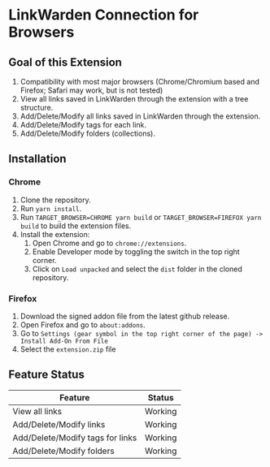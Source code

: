 # LinkWarden Connection for Browsers

## Goal of this Extension

1. Compatibility with most major browsers (Chrome/Chromium based and Firefox; Safari may work, but is not tested)
2. View all links saved in LinkWarden through the extension with a tree structure.
3. Add/Delete/Modify all links saved in LinkWarden through the extension.
4. Add/Delete/Modify tags for each link.
5. Add/Delete/Modify folders (collections).

## Installation

### Chrome

1. Clone the repository.
2. Run `yarn install`.
3. Run `TARGET_BROWSER=CHROME yarn build` or `TARGET_BROWSER=FIREFOX yarn build` to build the extension files.
4. Install the extension:
   1. Open Chrome and go to `chrome://extensions`.
   2. Enable Developer mode by toggling the switch in the top right corner.
   3. Click on `Load unpacked` and select the `dist` folder in the cloned repository.

### Firefox

1. Download the signed addon file from the latest github release.
2. Open Firefox and go to `about:addons`.
3. Go to `Settings (gear symbol in the top right corner of the page) -> Install Add-On From File`
4. Select the `extension.zip` file

## Feature Status

| Feature                          | Status  |
| -------------------------------- | ------- |
| View all links                   | Working |
| Add/Delete/Modify links          | Working |
| Add/Delete/Modify tags for links | Working |
| Add/Delete/Modify folders        | Working |
